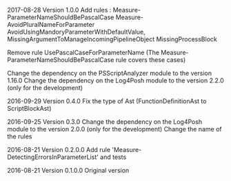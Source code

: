 ﻿2017-08-28    Version 1.0.0
 Add rules :
   Measure-ParameterNameShouldBePascalCase 
   Measure-AvoidPluralNameForParameter
   AvoidUsingMandoryParameterWithDefaultValue,
   MissingArgumentToManageIncomingPipelineObject 
   MissingProcessBlock
 
 Remove rule UsePascalCaseForParameterName  (The Measure-ParameterNameShouldBePascalCase rule covers these cases)

 Change the dependency on the PSScriptAnalyzer module to the version 1.16.0
 Change the dependency on the Log4Posh module to the version 2.2.0 (only for the development)

2016-09-29    Version 0.4.0
Fix the type of Ast (FunctionDefinitionAst to ScriptBlockAst)

2016-09-25    Version 0.3.0
Change the dependency on the Log4Posh module to the version 2.0.0 (only for the development)
Change the name of the rules

2016-08-21    Version 0.2.0.0
Add rule 'Measure-DetectingErrorsInParameterList' and tests

2016-08-21    Version 0.1.0.0
Original version